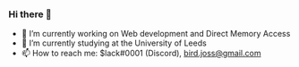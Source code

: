 ### Hi there 👋

- 🔭 I’m currently working on Web development and Direct Memory Access
- 🌱 I’m currently studying at the University of Leeds
- 📫 How to reach me: $lack#0001 (Discord), bird.joss@gmail.com
